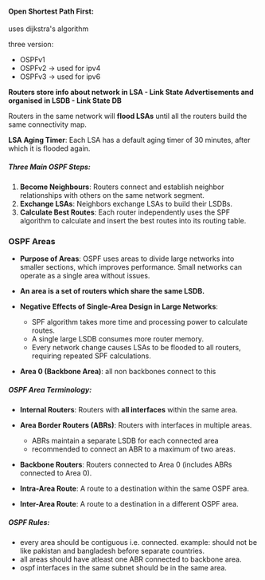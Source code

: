#### Open Shortest Path First:

uses dijkstra's algorithm

three version:
- OSPFv1
- OSPFv2 -> used for ipv4
- OSPFv3 -> used for ipv6

**Routers store info about network in LSA - Link State Advertisements and organised in LSDB - Link State DB**

Routers in the same network will **flood LSAs** until all the routers build the same connectivity map.

**LSA Aging Timer**: Each LSA has a default aging timer of 30 minutes, after which it is flooded again.

##### Three Main OSPF Steps:

1. **Become Neighbours**: Routers connect and establish neighbor relationships with others on the same network segment.
2. **Exchange LSAs**: Neighbors exchange LSAs to build their LSDBs.
3. **Calculate Best Routes**: Each router independently uses the SPF algorithm to calculate and insert the best routes into its routing table.

### OSPF Areas

- **Purpose of Areas**: OSPF uses areas to divide large networks into smaller sections, which improves performance. Small networks can operate as a single area without issues.

- **An area is a set of routers which share the same LSDB.**

- **Negative Effects of Single-Area Design in Large Networks**:
    - SPF algorithm takes more time and processing power to calculate routes.
    - A single large LSDB consumes more router memory.
    - Every network change causes LSAs to be flooded to all routers, requiring repeated SPF calculations.
- **Area 0 (Backbone Area)**: all non backbones connect to this

##### OSPF Area Terminology:

- **Internal Routers**: Routers with **all interfaces** within the same area.
  
- **Area Border Routers (ABRs)**: Routers with interfaces in multiple areas. 
	- ABRs maintain a separate LSDB for each connected area
	- recommended to connect an ABR to a maximum of two areas.
	  
- **Backbone Routers**: Routers connected to Area 0 (includes ABRs connected to Area 0).
- **Intra-Area Route**: A route to a destination within the same OSPF area.
- **Inter-Area Route**: A route to a destination in a different OSPF area.

##### OSPF Rules:
- every area should be contiguous i.e. connected. example: should not be like pakistan and bangladesh before separate countries.
- all areas should have atleast one ABR connected to backbone area.
- ospf interfaces in the same subnet should be in the same area.

